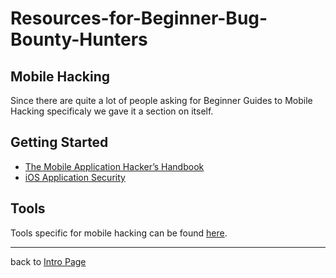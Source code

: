 # Resources-for-Beginner-Bug-Bounty-Hunters

## Mobile Hacking
Since there are quite a lot of people asking for Beginner Guides to Mobile Hacking specificaly we gave it a section on itself.

## Getting Started
- [The Mobile Application Hacker’s Handbook](http://amzn.to/2cVOIrE)
- [iOS Application Security](http://amzn.to/2d9yo7m)

## Tools
Tools specific for mobile hacking can be found [here](/assets/tools#Mobile-Hacking).

---
back to [Intro Page](/README.md)